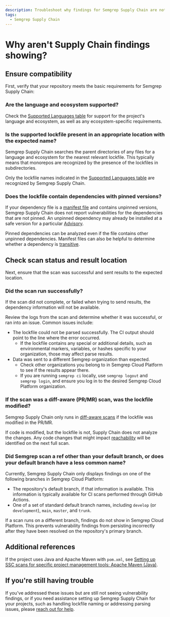 ```yaml
---
description: Troubleshoot why findings for Semgrep Supply Chain are not showing.
tags:
  - Semgrep Supply Chain
---
```

# Why aren't Supply Chain findings showing?

## Ensure compatibility

First, verify that your repository meets the basic requirements for Semgrep Supply Chain:

### Are the language and ecosystem supported?

Check the [Supported Languages table](/docs/supported-languages/#general-availability) for support for the project's language and ecosystem, as well as any ecosystem-specific requirements.

###  Is the supported lockfile present in an appropriate location with the expected name?

Semgrep Supply Chain searches the parent directories of any files for a language and ecosystem for the nearest relevant lockfile. This typically means that monorepos are recognized by the presence of the lockfiles in subdirectories.

Only the lockfile names indicated in the [Supported Languages table](/docs/supported-languages/#general-availability) are recognized by Semgrep Supply Chain.

### Does the lockfile contain dependencies with pinned versions?

If your dependency file is a [manifest file](/docs/semgrep-supply-chain/glossary/#manifest-file) and contains unpinned versions, Semgrep Supply Chain does not report vulnerabilities for the dependencies that are not pinned. An unpinned dependency may already be installed at a safe version for a particular [Advisory](https://semgrep.dev/docs/semgrep-supply-chain/glossary/#advisory).

Pinned dependencies can be analyzed even if the file contains other unpinned dependencies. Manifest files can also be helpful to determine whether a dependency is [transitive](/docs/semgrep-supply-chain/glossary/#transitive-or-indirect-dependency).

## Check scan status and result location

Next, ensure that the scan was successful and sent results to the expected location.

### Did the scan run successfully?

If the scan did not complete, or failed when trying to send results, the dependency information will not be available.

Review the logs from the scan and determine whether it was successful, or ran into an issue. Common issues include:

* The lockfile could not be parsed successfully. The CI output should point to the line where the error occurred.
  - If the lockfile contains any special or additional details, such as environmental markers, variables, or hashes specific to your organization, those may affect parse results.
* Data was sent to a different Semgrep organization than expected.
  - Check other organizations you belong to in Semgrep Cloud Platform to see if the results appear there.
  - If you are running `semgrep ci` locally, use `semgrep logout` and `semgrep login`, and ensure you log in to the desired Semgrep Cloud Platform organization.

### If the scan was a diff-aware (PR/MR) scan, was the lockfile modified? 

Semgrep Supply Chain only runs in [diff-aware scans](/docs/semgrep-ci/running-semgrep-ci-with-semgrep-cloud-platform/#diff-aware-scanning) if the lockfile was modified in the PR/MR.

If code is modified, but the lockfile is not, Supply Chain does not analyze the changes. Any code changes that might impact [reachability](/docs/semgrep-supply-chain/glossary/#reachability) will be identified on the next full scan.

### Did Semgrep scan a ref other than your default branch, or does your default branch have a less common name?

Currently, Semgrep Supply Chain only displays findings on one of the following branches in Semgrep Cloud Platform:

* The repository's default branch, if that information is available. This information is typically available for CI scans performed through GitHub Actions.
* One of a set of standard default branch names, including `develop` (or `development`), `main`, `master`, and `trunk`.

If a scan runs on a different branch, findings do not show in Semgrep Cloud Platform. This prevents vulnerability findings from persisting incorrectly after they have been resolved on the repository's primary branch.

## Additional references

If the project uses Java and Apache Maven with `pom.xml`, see [Setting up SSC scans for specific project management tools:
Apache Maven (Java)](/docs/semgrep-supply-chain/getting-started/#apache-maven-java).

## If you're still having trouble

If you've addressed these issues but are still not seeing vulnerability findings, or if you need assistance setting up Semgrep Supply Chain for your projects, such as handling lockfile naming or addressing parsing issues, please [reach out for help](docs/support/).